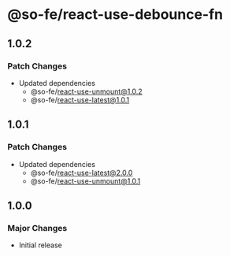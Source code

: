 # @so-fe/react-use-debounce-fn

## 1.0.2

### Patch Changes

- Updated dependencies
  - @so-fe/react-use-unmount@1.0.2
  - @so-fe/react-use-latest@1.0.1

## 1.0.1

### Patch Changes

- Updated dependencies
  - @so-fe/react-use-latest@2.0.0
  - @so-fe/react-use-unmount@1.0.1

## 1.0.0

### Major Changes

- Initial release
